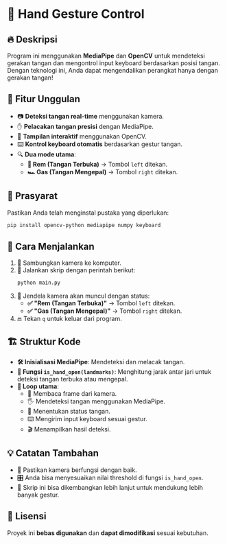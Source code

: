 # 🚀 Hand Gesture Control

## 🔥 Deskripsi
Program ini menggunakan **MediaPipe** dan **OpenCV** untuk mendeteksi gerakan tangan dan mengontrol input keyboard berdasarkan posisi tangan. Dengan teknologi ini, Anda dapat mengendalikan perangkat hanya dengan gerakan tangan!

## 🎯 Fitur Unggulan
- 📷 **Deteksi tangan real-time** menggunakan kamera.
- ✋ **Pelacakan tangan presisi** dengan MediaPipe.
- 🎨 **Tampilan interaktif** menggunakan OpenCV.
- ⌨️ **Kontrol keyboard otomatis** berdasarkan gestur tangan.
- 🔍 **Dua mode utama**:
  - **🛑 Rem (Tangan Terbuka)** → Tombol `left` ditekan.
  - **🏎️ Gas (Tangan Mengepal)** → Tombol `right` ditekan.

## 📌 Prasyarat
Pastikan Anda telah menginstal pustaka yang diperlukan:
```bash
pip install opencv-python mediapipe numpy keyboard
```

## 🚀 Cara Menjalankan
1. 🔌 Sambungkan kamera ke komputer.
2. 🏁 Jalankan skrip dengan perintah berikut:
   ```bash
   python main.py
   ```
3. 🎥 Jendela kamera akan muncul dengan status:
   - **✅ "Rem (Tangan Terbuka)"** → Tombol `left` ditekan.
   - **✅ "Gas (Tangan Mengepal)"** → Tombol `right` ditekan.
4. 🔚 Tekan `q` untuk keluar dari program.

## 🏗️ Struktur Kode
- **🛠️ Inisialisasi MediaPipe**: Mendeteksi dan melacak tangan.
- **📏 Fungsi `is_hand_open(landmarks)`**: Menghitung jarak antar jari untuk deteksi tangan terbuka atau mengepal.
- **🔄 Loop utama**:
  - 📸 Membaca frame dari kamera.
  - 🖐️ Mendeteksi tangan menggunakan MediaPipe.
  - 🔀 Menentukan status tangan.
  - ⌨️ Mengirim input keyboard sesuai gestur.
  - 🎬 Menampilkan hasil deteksi.

## 💡 Catatan Tambahan
- 🎯 Pastikan kamera berfungsi dengan baik.
- 🎛️ Anda bisa menyesuaikan nilai threshold di fungsi `is_hand_open`.
- 🚀 Skrip ini bisa dikembangkan lebih lanjut untuk mendukung lebih banyak gestur.

## 📜 Lisensi
Proyek ini **bebas digunakan** dan **dapat dimodifikasi** sesuai kebutuhan.

